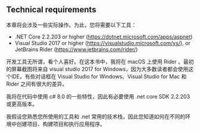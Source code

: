 ## Technical requirements

本章将会涉及一些实际操作。为此，您将需要以下工具：
* .NET Core 2.2.203 or higher (https://dotnet.microsoft.com/apps/aspnet)
* Visual Studio 2017 or higher (https://visualstudio.microsoft.com/vs/), or JetBrains Rider (https://www.jetbrains.com/rider/)

开发工具无所谓，看个人喜好。在这本书中，我将在 macOS 上使用 Rider 。最初的屏幕截图将来自 visual studio 2017 for Windows，因为大多数读者都会使用这个IDE。有些对话框在 Visual Studio for Windows、Visual Studio for Mac 和 Rider 之间有很大的差异。

我将在代码中使用 c# 8.0 的一些特性，因此有必要使用 .net core SDK 2.2.203或更高版本。

我假设您熟悉您所使用的工具和 .net 常用的技术栈，因此您知道如何在不同的环境中创建项目、构建项目和执行应用程序。
